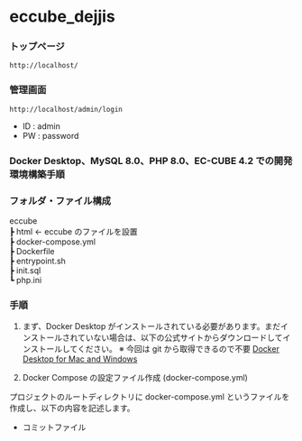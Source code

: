 # eccube_dejjis

### トップページ

`http://localhost/`

### 管理画面

`http://localhost/admin/login`

- ID : admin
- PW : password

### Docker Desktop、MySQL 8.0、PHP 8.0、EC-CUBE 4.2 での開発環境構築手順

### フォルダ・ファイル構成

eccube<br>
┣ html ← eccube のファイルを設置<br>
┣ docker-compose.yml<br>
┣ Dockerfile<br>
┣ entrypoint.sh<br>
┣ init.sql<br>
┗ php.ini<br>

### 手順

1. まず、Docker Desktop がインストールされている必要があります。まだインストールされていない場合は、以下の公式サイトからダウンロードしてインストールしてください。
   ※ 今回は git から取得できるので不要
   [Docker Desktop for Mac and Windows](https://www.docker.com/products/docker-desktop/)

2. Docker Compose の設定ファイル作成 (docker-compose.yml)

プロジェクトのルートディレクトリに docker-compose.yml というファイルを作成し、以下の内容を記述します。

- コミットファイル
